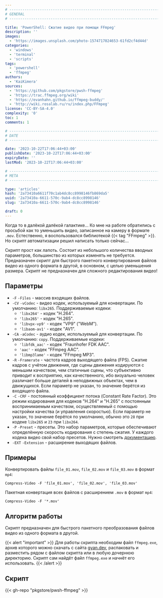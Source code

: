 ```yaml
---
# -------------------------------------------------------------------------------------------------------------------- #
# GENERAL
# -------------------------------------------------------------------------------------------------------------------- #

title: 'PowerShell: Сжатие видео при помощи FFmpeg'
description: ''
images:
  - 'https://images.unsplash.com/photo-1574717024653-61fd2cf4d44d'
categories:
  - 'windows'
  - 'terminal'
  - 'scripts'
tags:
  - 'powershell'
  - 'ffmpeg'
authors:
  - 'KaiKimera'
sources:
  - 'https://github.com/pkgstore/pwsh-ffmpeg'
  - 'https://trac.ffmpeg.org/wiki'
  - 'https://evanhahn.github.io/ffmpeg-buddy/'
  - 'http://wiki.rosalab.ru/ru/index.php/FFmpeg'
license: 'CC-BY-SA-4.0'
complexity: '0'
toc: 1
comments: 1

# -------------------------------------------------------------------------------------------------------------------- #
# DATE
# -------------------------------------------------------------------------------------------------------------------- #

date: '2023-10-22T17:06:44+03:00'
publishDate: '2023-10-22T17:06:44+03:00'
expiryDate: ''
lastMod: '2023-10-22T17:06:44+03:00'

# -------------------------------------------------------------------------------------------------------------------- #
# META
# -------------------------------------------------------------------------------------------------------------------- #

type: 'articles'
hash: '2a73410a6611f70c1ab4dc8cc8998146fb869da5'
uuid: '2a73410a-6611-570c-9ab4-dc8cc8998146'
slug: '2a73410a-6611-570c-9ab4-dc8cc8998146'

draft: 0
---
```


Когда то в далёкой далёкой галактике... Ко мне на работе обратились с просьбой как то уменьшить видео, записанное на камеру в формате `.mov`. Естественно, я воспользовался библиотекой {{< tag "FFmpeg" >}}. Но скрипт автоматизации решил написать только сейчас...

<!--more-->

Скрипт прост как лапоть. Состоит из небольшого количества вводных параметров, большинство из которых изменять не требуется. Предназначен скрипт для быстрого пакетного конвертирования файлов видео из одного формата в другой, в основном, с целью уменьшения размера. Скрипт не предназначен для сложного редактирования видео!

## Параметры

- `-F` `-Files` - массив входящих файлов.
- `-CV` `-vCodec` - видео кодек, используемый для конвертации. По умолчанию: `libx265`. Поддерживаемые кодеки:
  - `'libx264'` - кодек "H.264".
  - `'libx265'` - кодек "H.265".
  - `'libvpx-vp9'` - кодек "VP9" ("WebM").
  - `'libaom-av1'` - кодек "AV1".
- `-CA` `-aCodec` - аудио кодек, используемый для конвертации. По умолчанию: `copy`. Поддерживаемые кодеки:
  - `'libfdk_aac'` - кодек "Fraunhofer FDK AAC".
  - `'aac'` - кодек "FFmpeg AAC".
  - `'libmp3lame'` - кодек "FFmpeg MP3".
- `-R` `-Framerate` - частота кадров выходящего файла (FPS). Сжатие кадров с учётом движения, где сцены движения кодируются с меньшим качеством, чем статичные сцены, что субъективно приводит к восприятию, как качественного, ибо визуально человек различает больше деталей в неподвижных объектах, чем в движущихся. Если параметр не указан, то значение берётся из входящего файла.
- `-C` `-CRF` - постоянный коэффициент потока (Constant Rate Factor). Это режим кодирования для кодеков "H.264" и "H.265" с постоянным воспринимаемым качеством, осуществляемый с помощью настройки качества (и управления скоростью). Если параметр не указан, то значение берётся по умолчанию, обычно это `28` при кодеке `libx265` и `23` при `libx264`.
- `-P` `-Preset` - пресеты. Это набор параметров, которые обеспечивают определённую скорость кодирования с степень сжатия. У каждого кодека видео свой набор пресетов. Нужно смотреть [документацию](https://trac.ffmpeg.org/wiki).
- `-EXT` `-Extension` - расширение выходящих файлов.

## Примеры

Конвертировать файлы `file_01.mov`, `file_02.mov` и `file_03.mov` в формат `mp4`:

```terminal {os="windows"}
Compress-Video -F 'file_01.mov', 'file_02.mov', 'file_03.mov'
```

Пакетная конвертация всех файлов с расширением `.mov` в формат `mp4`:

```terminal {os="windows"}
Compress-Video -F '*.mov'
```

## Алгоритм работы

Скрипт предназначен для быстрого пакетного преобразования файлов видео из одного формата в другой.

{{< alert "important" >}}
Для работы скрипта необходим файл `ffmpeg.exe`, архив которого можно скачать с сайта [gyan.dev](https://www.gyan.dev/ffmpeg/builds/), распаковать и разместить рядом с файлом скрипта или в любую дочернюю директорию. Скрипт сам найдёт файл `ffmpeg.exe` и начнёт его использовать.
{{< /alert >}}

## Скрипт

{{< gh-repo "pkgstore/pwsh-ffmpeg" >}}
